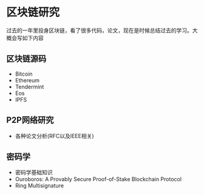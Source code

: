 # 区块链研究

过去的一年里投身区块链，看了很多代码，论文，现在是时候总结过去的学习。大概会写如下内容

## 区块链源码
* Bitcoin
* Ethereum
* Tendermint
* Eos
* IPFS

## P2P网络研究
* 各种论文分析(RFC以及IEEE相关)

## 密码学
* 密码学基础知识
* Ouroboros: A Provably Secure Proof-of-Stake Blockchain Protocol
* Ring Multisignature
